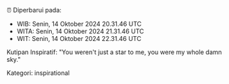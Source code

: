 ⏰ Diperbarui pada:
- WIB: Senin, 14 Oktober 2024 20.31.46 UTC
- WITA: Senin, 14 Oktober 2024 21.31.46 UTC
- WIT: Senin, 14 Oktober 2024 22.31.46 UTC

Kutipan Inspiratif:
"You weren't just a star to me, you were my whole damn sky."


Kategori: inspirational


